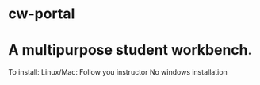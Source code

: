 # cw-portal

# A multipurpose student workbench.

To install:
  Linux/Mac: Follow you instructor
  No windows installation
